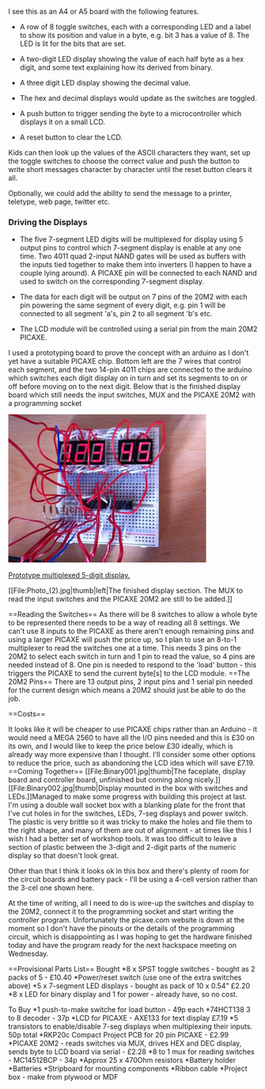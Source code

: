 I see this as an A4 or A5 board with the following features.

* A row of 8 toggle switches, each with a corresponding LED and a label to show its position and value in a byte, e.g. bit 3 has a value of 8. The LED is lit for the bits that are set.

* A two-digit LED display showing the value of each half byte as a hex digit, and some text explaining how its derived from binary.

* A three digit LED display showing the decimal value.

* The hex and decimal displays would update as the switches are toggled.

* A push button to trigger sending the byte to a microcontroller which displays it on a small LCD.

* A reset button to clear the LCD.

Kids can then look up the values of the ASCII characters they want, set up the toggle switches to choose the correct value and push the button to write short messages character by character until the reset button clears it all.

Optionally, we could add the ability to send the message to a printer, teletype, web page, twitter etc.

### Driving the Displays

* The five 7-segment LED digits will be multiplexed for display using 5 output pins to control which 7-segment display is enable at any one time. Two 4011 quad 2-input NAND gates will be used as buffers with the inputs tied together to make them into inverters (I happen to have a couple lying around). A PICAXE pin will be connected to each NAND and used to switch on the corresponding 7-segment display.

* The data for each digit will be output on 7 pins of the 20M2 with each pin powering the same segment of every digit, e.g. pin 1 will be connected to all segment 'a's, pin 2 to all segment 'b's etc.

* The LCD module will be controlled using a serial pin from the main 20M2 PICAXE.

I used a prototyping board to prove the concept with an arduino as I don't yet have a suitable PICAXE chip. Bottom left are the 7 wires that control each segment, and the two 14-pin 4011 chips are connected to the arduino which switches each digit display on in turn and set its segments to on or off before moving on to the next digit. Below that is the finished display board which still needs the input switches, MUX and the PICAXE 20M2 with a programming socket

[![Photo1-thum]][Photo1-full]

[Prototype multiplexed 5-digit display.][Photo1-full]

[Photo1-full]: images/binary/Photo1.jpg
[Photo1-thum]: images/binary/Photo1-sml.jpg

[[File:Photo_(2).jpg|thumb|left|The finished display section. The MUX to read the input switches and the PICAXE 20M2 are still to be added.]]

==Reading the Switches==
As there will be 8 switches to allow a whole byte to be represented there needs to be a way of reading all 8 settings. We can't use 8 inputs to the PICAXE as there aren't enough remaining pins and using a larger PICAXE will push the price up, so I plan to use an 8-to-1 multiplexer to read the switches one at a time. This needs 3 pins on the 20M2 to select each switch in turn and 1 pin to read the value, so 4 pins are needed instead of 8. One pin is needed to respond to the 'load' button - this triggers the PICAXE to send the current byte[s] to the LCD module.
==The 20M2 Pins==
There are 13 output pins, 2 input pins and 1 serial pin needed for the current design which means a 20M2 should just be able to do the job.

==Costs==

It looks like it will be cheaper to use PICAXE chips rather than an Arduino - it would need a MEGA 2560 to have all the I/O pins needed and this is £30 on its own, and I would like to keep the price below £30 ideally, which is already way more expensive than I thought. I'll consider some other options to reduce the price, such as abandoning the LCD idea which will save £7.19.
==Coming Together==
[[File:Binary001.jpg|thumb|The faceplate, display board and controller board, unfinished but coming along nicely.]][[File:Binary002.jpg|thumb|Display mounted in the box with switches and LEDs.]]Managed to make some progress with building this project at last. I'm using a double wall socket box with a blanking plate for the front that I've cut holes in for the switches, LEDs, 7-seg displays and power switch. The plastic is very brittle so it was tricky to make the holes and file them to the right shape, and many of them are out of alignment - at times like this I wish I had a better set of workshop tools. It was too difficult to leave a section of plastic between the 3-digit and 2-digit parts of the numeric display so that doesn't look great.

Other than that I think it looks ok in this box and there's plenty of room for the circuit boards and battery pack - I'll be using a 4-cell version rather than the 3-cel one shown here.

At the time of writing, all I need to do is wire-up the switches and display to the 20M2, connect it to the programming socket and start writing the controller program. Unfortunately the picaxe.com website is down at the moment so I don't have the pinouts or the details of the programming circuit, which is disappointing as I was hoping to get the hardware finished today and have the program ready for the next hackspace meeting on Wednesday.

==Provisional Parts List==
Bought
*8 x SPST toggle switches - bought as 2 packs of 5 - £10.40
*Power/reset switch (use one of the extra switches above)
*5 x 7-segment LED displays - bought as pack of 10 x 0.54" £2.20
*8 x LED for binary display and 1 for power - already have, so no cost.

To Buy
*1 push-to-make switche for load button - 49p each
*74HCT138 3 to 8 decoder - 37p
*LCD for PICAXE - AXE133 for text display £7.19
*5 transistors to enable/disable 7-seg displays when multiplexing their inputs. 50p total
*RKP20c Compact Project PCB for 20 pin PICAXE - £2.99
*PICAXE 20M2 - reads switches via MUX, drives HEX and DEC display, sends byte to LCD board via serial - £2.28
*8 to 1 mux for reading switches - MC14512BCP - 34p
*Approx 25 x 470Ohm resistors
*Battery holder
*Batteries
*Stripboard for mounting components
*Ribbon cable
*Project box - make from plywood or MDF